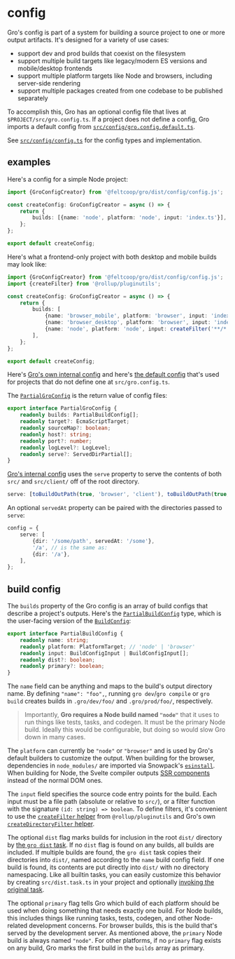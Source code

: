 # config

Gro's config is part of a system for building a source project
to one or more output artifacts.
It's designed for a variety of use cases:

- support dev and prod builds that coexist on the filesystem
- support multiple build targets like legacy/modern ES versions and mobile/desktop frontends
- support multiple platform targets like Node and browsers, including server-side rendering
- support multiple packages created from one codebase to be published separately

To accomplish this, Gro has an optional config file that lives at `$PROJECT/src/gro.config.ts`.
If a project does not define a config, Gro imports a default config from
[`src/config/gro.config.default.ts`](/src/config/gro.config.default.ts).

See [`src/config/config.ts`](/src/config/config.ts) for the config types and implementation.

## examples

Here's a config for a simple Node project:

```ts
import {GroConfigCreator} from '@feltcoop/gro/dist/config/config.js';

const createConfig: GroConfigCreator = async () => {
	return {
		builds: [{name: 'node', platform: 'node', input: 'index.ts'}],
	};
};

export default createConfig;
```

Here's what a frontend-only project with both desktop and mobile builds may look like:

```ts
import {GroConfigCreator} from '@feltcoop/gro/dist/config/config.js';
import {createFilter} from '@rollup/pluginutils';

const createConfig: GroConfigCreator = async () => {
	return {
		builds: [
			{name: 'browser_mobile', platform: 'browser', input: 'index.ts', dist: true},
			{name: 'browser_desktop', platform: 'browser', input: 'index.ts', dist: true, primary: true},
			{name: 'node', platform: 'node', input: createFilter('**/*.{task,test,gen}*.ts')},
		],
	};
};

export default createConfig;
```

Here's [Gro's own internal config](/src/gro.config.ts) and
here's [the default config](/src/config/gro.config.default.ts)
that's used for projects that do not define one at `src/gro.config.ts`.

The [`PartialGroConfig`](/src/gro.config.ts) is the return value of config files:

```ts
export interface PartialGroConfig {
	readonly builds: PartialBuildConfig[];
	readonly target?: EcmaScriptTarget;
	readonly sourceMap?: boolean;
	readonly host?: string;
	readonly port?: number;
	readonly logLevel?: LogLevel;
	readonly serve?: ServedDirPartial[];
}
```

[Gro's internal config](/src/gro.config.ts) uses the `serve` property
to serve the contents of both `src/` and `src/client/` off of the root directory.

```ts
serve: [toBuildOutPath(true, 'browser', 'client'), toBuildOutPath(true, 'browser', '')],
```

An optional `servedAt` property can be paired with the directories passed to `serve`:

```ts
config = {
	serve: [
		{dir: '/some/path', servedAt: '/some'},
		'/a', // is the same as:
		{dir: '/a'},
	],
};
```

## build config

The `builds` property of the Gro config
is an array of build configs that describe a project's outputs.
Here's the [`PartialBuildConfig`](/src/config/buildConfig.ts) type,
which is the user-facing version of the [`BuildConfig`](/src/config/buildConfig.ts):

```ts
export interface PartialBuildConfig {
	readonly name: string;
	readonly platform: PlatformTarget; // 'node' | 'browser'
	readonly input: BuildConfigInput | BuildConfigInput[];
	readonly dist?: boolean;
	readonly primary?: boolean;
}
```

The `name` field can be anything and maps to the build's output directory name.
By defining `"name": "foo",`, running `gro dev`/`gro compile` or `gro build` creates builds
in `.gro/dev/foo/` and `.gro/prod/foo/`, respectively.

> Importantly, **Gro requires a Node build named `"node"`**
> that it uses to run things like tests, tasks, and codegen.
> It must be the primary Node build.
> Ideally this would be configurable, but doing so would slow Gro down in many cases.

The `platform` can currently be `"node"` or `"browser"` and
is used by Gro's default builders to customize the output.
When building for the browser, dependencies in `node_modules/` are imported via Snowpack's
[`esinstall`](https://github.com/snowpackjs/snowpack/tree/master/esinstall).
When building for Node, the Svelte compiler outputs
[SSR components](https://svelte.dev/docs#Server-side_component_API)
instead of the normal DOM ones.

The `input` field specifies the source code entry points for the build.
Each input must be a file path (absolute or relative to `src/`),
or a filter function with the signature `(id: string) => boolean`.
To define filters, it's convenient to use the
[`createFilter` helper](https://github.com/rollup/plugins/tree/master/packages/pluginutils#createFilter)
from `@rollup/pluginutils` and
Gro's own [`createDirectoryFilter` helper](../build/utils.ts).

The optional `dist` flag marks builds for inclusion in the root `dist/` directory
by [the `gro dist` task](/src/dist.task.ts).
If no `dist` flag is found on any builds, all builds are included.
If multiple builds are found, the `gro dist` task copies their directories into `dist/`,
named according to the `name` build config field.
If one build is found, its contents are put directly into `dist/` with no directory namespacing.
Like all builtin tasks, you can easily customize this behavior
by creating `src/dist.task.ts` in your project and optionally
[invoking the original task](/src/task#run-a-task-inside-another-task).

The optional `primary` flag tells Gro which build of each platform
should be used when doing something that needs exactly one build.
For Node builds, this includes things like running tasks, tests, codegen,
and other Node-related development concerns.
For browser builds, this is the build that's served by the development server.
As mentioned above, the `primary` Node build is always named `"node"`.
For other platforms, if no `primary` flag exists on any build,
Gro marks the first build in the `builds` array as primary.
